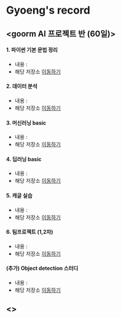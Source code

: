 # Gyoeng's record

## <goorm AI 프로젝트 반 (60일)>

#### 1. 파이썬 기본 문법 정리
* 내용 : 
* 해당 저장소 [이동하기]()

#### 2. 데이터 분석
* 내용 : 
* 해당 저장소 [이동하기]()

#### 3. 머신러닝 basic
* 내용 : 
* 해당 저장소 [이동하기]()

#### 4. 딥러닝 basic
* 내용 :  
* 해당 저장소 [이동하기]()

#### 5. 캐글 실습
* 내용 : 
* 해당 저장소 [이동하기]()

#### 6. 팀프로젝트 (1,2차)
* 내용 : 
* 해당 저장소 [이동하기]()

#### (추가) Object detection 스터디 
* 내용 :  
* 해당 저장소 [이동하기]()

## <> 

<!--
**gyoenge/gyoenge** is a ✨ _special_ ✨ repository because its `README.md` (this file) appears on your GitHub profile.

Here are some ideas to get you started:

- 🔭 I’m currently working on ...
- 🌱 I’m currently learning ...
- 👯 I’m looking to collaborate on ...
- 🤔 I’m looking for help with ...
- 💬 Ask me about ...
- 📫 How to reach me: ...
- 😄 Pronouns: ...
- ⚡ Fun fact: ...
-->
